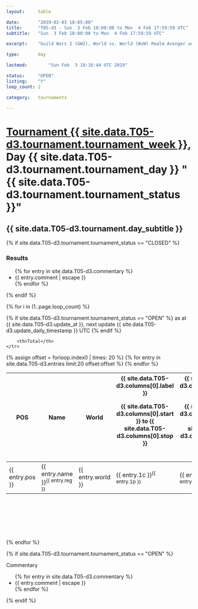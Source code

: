 ```yaml
---
layout: 	table

date: 		"2019-02-03 18:05:00"
title: 		"T05-d3 - Sun  3 Feb 18:00:00 to Mon  4 Feb 17:59:59 UTC"
subtitle: 	"Sun  3 Feb 18:00:00 to Mon  4 Feb 17:59:59 UTC"

excerpt:    "Guild Wars 2 (GW2), World vs. World (WvW) Realm Avenger achivement Tournament. \"Every Kill Counts\""

type:       day

lastmod: 		"Sun Feb  3 18:16:44 UTC 2019"

status:     "OPEN"
listing:    "Y"
loop_count: 2

category: 	tournaments

---
```

<div class="table_header">
    <h1><a href="{{ site.data.T05-d3.tournament.week_url }}">Tournament {{ site.data.T05-d3.tournament.tournament_week }}</a>, Day {{ site.data.T05-d3.tournament.tournament_day }} "{{ site.data.T05-d3.tournament.tournament_status }}"</h1>
    <h2>{{ site.data.T05-d3.tournament.day_subtitle }}</h2> 
</div>

{% if site.data.T05-d3.tournament.tournament_status == "CLOSED" %} 
<div class="commentary">
  <h3>Results</h3>
  <ul>
    {% for entry in site.data.T05-d3.commentary %}
    <li class="commentary_list">{{ entry.comment | escape }}</li>
    {% endfor %}
  </ul>
</div>
{% endif %}


{% for i in (1..page.loop_count) %}

{% if site.data.T05-d3.tournament.tournament_status == "OPEN" %} 
<span class="table_nextupdate">as at {{ site.data.T05-d3.update_at }}, next update {{ site.data.T05-d3.update_daily_timestamp }} UTC</span> 
{% endif %}

<table class="day_table">
  <colgroup>
    <col style="width:18px">
    <col style="width:55px">
    <col style="width:55px">
    <col style="width:12px">
    <col style="width:12px">
    <col style="width:12px">
    <col style="width:12px">
    <col style="width:12px">
    <col style="width:12px">
    <col style="width:12px">
    <col style="width:12px">
    <col style="width:12px">
    <col style="width:12px">
    <col style="width:12px">
    <col style="width:12px">
    <col style="width:12px">
    <col style="width:12px">
    <col style="width:12px">
    <col style="width:12px">
    <col style="width:12px">
    <col style="width:12px">
    <col style="width:12px">
    <col style="width:12px">
    <col style="width:12px">
    <col style="width:12px">
    <col style="width:12px">
    <col style="width:12px">
    <col style="width:18px">
  </colgroup>  
  <thead>
    <tr>
        <th>POS</th>
        <th class="AlignLeft">Name</th>
        <th class="AlignLeft">World</th>

<th><div class="label">{{ site.data.T05-d3.columns[0].label }}<p class="onhover">{{ site.data.T05-d3.columns[0].start }} to {{ site.data.T05-d3.columns[0].stop }}</p></div>​</th>
<th><div class="label">{{ site.data.T05-d3.columns[1].label }}<p class="onhover">{{ site.data.T05-d3.columns[1].start }} to {{ site.data.T05-d3.columns[1].stop }}</p></div>​</th>
<th><div class="label">{{ site.data.T05-d3.columns[2].label }}<p class="onhover">{{ site.data.T05-d3.columns[2].start }} to {{ site.data.T05-d3.columns[2].stop }}</p></div>​</th>
<th><div class="label">{{ site.data.T05-d3.columns[3].label }}<p class="onhover">{{ site.data.T05-d3.columns[3].start }} to {{ site.data.T05-d3.columns[3].stop }}</p></div>​</th>
<th><div class="label">{{ site.data.T05-d3.columns[4].label }}<p class="onhover">{{ site.data.T05-d3.columns[4].start }} to {{ site.data.T05-d3.columns[4].stop }}</p></div>​</th>
<th><div class="label">{{ site.data.T05-d3.columns[5].label }}<p class="onhover">{{ site.data.T05-d3.columns[5].start }} to {{ site.data.T05-d3.columns[5].stop }}</p></div>​</th>
<th><div class="label">{{ site.data.T05-d3.columns[6].label }}<p class="onhover">{{ site.data.T05-d3.columns[6].start }} to {{ site.data.T05-d3.columns[6].stop }}</p></div>​</th>
<th><div class="label">{{ site.data.T05-d3.columns[7].label }}<p class="onhover">{{ site.data.T05-d3.columns[7].start }} to {{ site.data.T05-d3.columns[7].stop }}</p></div>​</th>
<th><div class="label">{{ site.data.T05-d3.columns[8].label }}<p class="onhover">{{ site.data.T05-d3.columns[8].start }} to {{ site.data.T05-d3.columns[8].stop }}</p></div>​</th>
<th><div class="label">{{ site.data.T05-d3.columns[9].label }}<p class="onhover">{{ site.data.T05-d3.columns[9].start }} to {{ site.data.T05-d3.columns[9].stop }}</p></div>​</th>
<th><div class="label">{{ site.data.T05-d3.columns[10].label }}<p class="onhover">{{ site.data.T05-d3.columns[10].start }} to {{ site.data.T05-d3.columns[10].stop }}</p></div>​</th>

<th><div class="label">{{ site.data.T05-d3.columns[11].label }}<p class="onhover">{{ site.data.T05-d3.columns[11].start }} to {{ site.data.T05-d3.columns[11].stop }}</p></div>​</th>
<th><div class="label">{{ site.data.T05-d3.columns[12].label }}<p class="onhover">{{ site.data.T05-d3.columns[12].start }} to {{ site.data.T05-d3.columns[12].stop }}</p></div>​</th>
<th><div class="label">{{ site.data.T05-d3.columns[13].label }}<p class="onhover">{{ site.data.T05-d3.columns[13].start }} to {{ site.data.T05-d3.columns[13].stop }}</p></div>​</th>
<th><div class="label">{{ site.data.T05-d3.columns[14].label }}<p class="onhover">{{ site.data.T05-d3.columns[14].start }} to {{ site.data.T05-d3.columns[14].stop }}</p></div>​</th>
<th><div class="label">{{ site.data.T05-d3.columns[15].label }}<p class="onhover">{{ site.data.T05-d3.columns[15].start }} to {{ site.data.T05-d3.columns[15].stop }}</p></div>​</th>
<th><div class="label">{{ site.data.T05-d3.columns[16].label }}<p class="onhover">{{ site.data.T05-d3.columns[16].start }} to {{ site.data.T05-d3.columns[16].stop }}</p></div>​</th>
<th><div class="label">{{ site.data.T05-d3.columns[17].label }}<p class="onhover">{{ site.data.T05-d3.columns[17].start }} to {{ site.data.T05-d3.columns[17].stop }}</p></div>​</th>
<th><div class="label">{{ site.data.T05-d3.columns[18].label }}<p class="onhover">{{ site.data.T05-d3.columns[18].start }} to {{ site.data.T05-d3.columns[18].stop }}</p></div>​</th>
<th><div class="label">{{ site.data.T05-d3.columns[19].label }}<p class="onhover">{{ site.data.T05-d3.columns[19].start }} to {{ site.data.T05-d3.columns[19].stop }}</p></div>​</th>
<th><div class="label">{{ site.data.T05-d3.columns[20].label }}<p class="onhover">{{ site.data.T05-d3.columns[20].start }} to {{ site.data.T05-d3.columns[20].stop }}</p></div>​</th>

<th><div class="label">{{ site.data.T05-d3.columns[21].label }}<p class="onhover">{{ site.data.T05-d3.columns[21].start }} to {{ site.data.T05-d3.columns[21].stop }}</p></div>​</th>
<th><div class="label">{{ site.data.T05-d3.columns[22].label }}<p class="onhover">{{ site.data.T05-d3.columns[22].start }} to {{ site.data.T05-d3.columns[22].stop }}</p></div>​</th>
<th><div class="label">{{ site.data.T05-d3.columns[23].label }}<p class="onhover">{{ site.data.T05-d3.columns[23].start }} to {{ site.data.T05-d3.columns[23].stop }}</p></div>​</th>

        <th>Total</th>
    </tr>
  </thead>
  {% assign offset = forloop.index0 | times: 20 %}
<tbody>
{% for entry in site.data.T05-d3.entries limit:20 offset:offset %}
  <tr>
    <td class="pl{{ entry.pos }}">{{ entry.pos }}</td>
    <td class="AlignLeft">{{ entry.name }}<sup>{{ entry.reg }}</sup></td>
    <td class="AlignLeft">{{ entry.world }}</td>
    <td class="pl{{ entry.1p }}">{{ entry.1c }}<sup>{{ entry.1p }}</sup></td>
    <td class="pl{{ entry.2p }}">{{ entry.2c }}<sup>{{ entry.2p }}</sup></td>
    <td class="pl{{ entry.3p }}">{{ entry.3c }}<sup>{{ entry.3p }}</sup></td>
    <td class="pl{{ entry.4p }}">{{ entry.4c }}<sup>{{ entry.4p }}</sup></td>
    <td class="pl{{ entry.5p }}">{{ entry.5c }}<sup>{{ entry.5p }}</sup></td>
    <td class="pl{{ entry.6p }}">{{ entry.6c }}<sup>{{ entry.6p }}</sup></td>
    <td class="pl{{ entry.7p }}">{{ entry.7c }}<sup>{{ entry.7p }}</sup></td>
    <td class="pl{{ entry.8p }}">{{ entry.8c }}<sup>{{ entry.8p }}</sup></td>
    <td class="pl{{ entry.9p }}">{{ entry.9c }}<sup>{{ entry.9p }}</sup></td>
    <td class="pl{{ entry.10p }}">{{ entry.10c }}<sup>{{ entry.10p }}</sup></td>
    <td class="pl{{ entry.11p }}">{{ entry.11c }}<sup>{{ entry.11p }}</sup></td>
    <td class="pl{{ entry.12p }}">{{ entry.12c }}<sup>{{ entry.12p }}</sup></td>
    <td class="pl{{ entry.13p }}">{{ entry.13c }}<sup>{{ entry.13p }}</sup></td>
    <td class="pl{{ entry.14p }}">{{ entry.14c }}<sup>{{ entry.14p }}</sup></td>
    <td class="pl{{ entry.15p }}">{{ entry.15c }}<sup>{{ entry.15p }}</sup></td>
    <td class="pl{{ entry.16p }}">{{ entry.16c }}<sup>{{ entry.16p }}</sup></td>
    <td class="pl{{ entry.17p }}">{{ entry.17c }}<sup>{{ entry.17p }}</sup></td>
    <td class="pl{{ entry.18p }}">{{ entry.18c }}<sup>{{ entry.18p }}</sup></td>
    <td class="pl{{ entry.19p }}">{{ entry.19c }}<sup>{{ entry.19p }}</sup></td>
    <td class="pl{{ entry.20p }}">{{ entry.20c }}<sup>{{ entry.20p }}</sup></td>
    <td class="pl{{ entry.21p }}">{{ entry.21c }}<sup>{{ entry.21p }}</sup></td>
    <td class="pl{{ entry.22p }}">{{ entry.22c }}<sup>{{ entry.22p }}</sup></td>
    <td class="pl{{ entry.23p }}">{{ entry.23c }}<sup>{{ entry.23p }}</sup></td>
    <td class="pl{{ entry.24p }}">{{ entry.24c }}<sup>{{ entry.24p }}</sup></td>
    <td>{{ entry.total }}</td>
  </tr>
{% endfor %}  
</tbody>
</table>
<div class="leaderboard">
  <script async src="//pagead2.googlesyndication.com/pagead/js/adsbygoogle.js"></script>
  <!-- 728x90 -->
  <ins class="adsbygoogle"
       style="display:inline-block;width:728px;height:90px"
       data-ad-client="ca-pub-3274917281288240"
       data-ad-slot="3870538733"></ins>
  <script>
  (adsbygoogle = window.adsbygoogle || []).push({});
  </script>    
</div>
<br />
{% endfor %}

{% if site.data.T05-d3.tournament.tournament_status == "OPEN" %} 
<div class="commentary">
  <span class="commentary_title">Commentary</span>
  <ul>
    {% for entry in site.data.T05-d3.commentary %}
    <li class="commentary_list">{{ entry.comment | escape }}</li>
    {% endfor %}
  </ul>
</div>
{% endif %}



